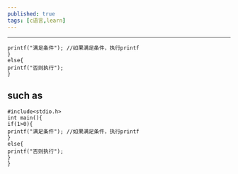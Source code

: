 ```yaml
---
published: true
tags: [c语言,learn]
---
```

---
```if(条件){
printf("满足条件"); //如果满足条件，执行printf
}
else{
printf("否则执行");
}
```

## such as

```1c
#include<stdio.h>
int main(){
if(1>0){
printf("满足条件"); //如果满足条件，执行printf
}
else{
printf("否则执行");
}
}
```
